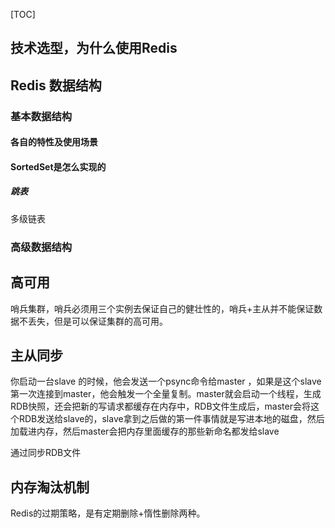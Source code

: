 [TOC]

## 技术选型，为什么使用Redis
## Redis 数据结构
### 基本数据结构
####  各自的特性及使用场景
#### SortedSet是怎么实现的
##### 跳表
多级链表
### 高级数据结构
## 高可用
哨兵集群，哨兵必须用三个实例去保证自己的健壮性的，哨兵+主从并不能保证数据不丢失，但是可以保证集群的高可用。
## 主从同步
你启动一台slave 的时候，他会发送一个psync命令给master ，如果是这个slave第一次连接到master，他会触发一个全量复制。master就会启动一个线程，生成RDB快照，还会把新的写请求都缓存在内存中，RDB文件生成后，master会将这个RDB发送给slave的，slave拿到之后做的第一件事情就是写进本地的磁盘，然后加载进内存，然后master会把内存里面缓存的那些新命名都发给slave

通过同步RDB文件

## 内存淘汰机制
Redis的过期策略，是有定期删除+惰性删除两种。


